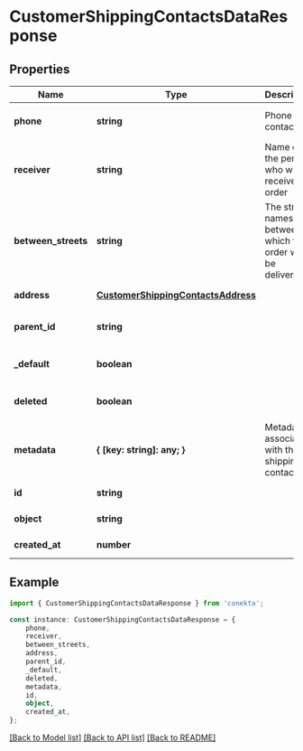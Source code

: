 # CustomerShippingContactsDataResponse


## Properties

Name | Type | Description | Notes
------------ | ------------- | ------------- | -------------
**phone** | **string** | Phone contact | [optional] [default to undefined]
**receiver** | **string** | Name of the person who will receive the order | [optional] [default to undefined]
**between_streets** | **string** | The street names between which the order will be delivered. | [optional] [default to undefined]
**address** | [**CustomerShippingContactsAddress**](CustomerShippingContactsAddress.md) |  | [default to undefined]
**parent_id** | **string** |  | [optional] [default to undefined]
**_default** | **boolean** |  | [optional] [default to undefined]
**deleted** | **boolean** |  | [optional] [default to undefined]
**metadata** | **{ [key: string]: any; }** | Metadata associated with the shipping contact | [optional] [default to undefined]
**id** | **string** |  | [default to undefined]
**object** | **string** |  | [default to undefined]
**created_at** | **number** |  | [default to undefined]

## Example

```typescript
import { CustomerShippingContactsDataResponse } from 'conekta';

const instance: CustomerShippingContactsDataResponse = {
    phone,
    receiver,
    between_streets,
    address,
    parent_id,
    _default,
    deleted,
    metadata,
    id,
    object,
    created_at,
};
```

[[Back to Model list]](../README.md#documentation-for-models) [[Back to API list]](../README.md#documentation-for-api-endpoints) [[Back to README]](../README.md)
